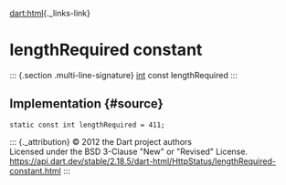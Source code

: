 [dart:html](../../dart-html/dart-html-library){._links-link}

lengthRequired constant
=======================

::: {.section .multi-line-signature}
[int](../../dart-core/int-class) const lengthRequired
:::

Implementation {#source}
--------------

``` {.language-dart data-language="dart"}
static const int lengthRequired = 411;
```

::: {._attribution}
© 2012 the Dart project authors\
Licensed under the BSD 3-Clause \"New\" or \"Revised\" License.\
<https://api.dart.dev/stable/2.18.5/dart-html/HttpStatus/lengthRequired-constant.html>
:::
